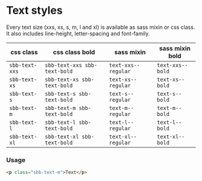 # Text styles

Every text size (xxs, xs, s, m, l and xl) is available as sass mixin or css class.
It also includes line-height, letter-spacing and font-family.

| css class      | css class bold               | sass mixin          | sass mixin bold  |
| -------------- | ---------------------------- | ------------------- | ---------------- |
| `sbb-text-xxs` | `sbb-text-xxs sbb-text-bold` | `text-xxs--regular` | `text-xxs--bold` |
| `sbb-text-xs`  | `sbb-text-xs sbb-text-bold`  | `text-xs--regular`  | `text-xs--bold`  |
| `sbb-text-s`   | `sbb-text-s sbb-text-bold`   | `text-s--regular`   | `text-s--bold`   |
| `sbb-text-m`   | `sbb-text-m sbb-text-bold`   | `text-m--regular`   | `text-m--bold`   |
| `sbb-text-l`   | `sbb-text-l sbb-text-bold`   | `text-l--regular`   | `text-l--bold`   |
| `sbb-text-xl`  | `sbb-text-xl sbb-text-bold`  | `text-xl--regular`  | `text-xl--bold`  |

### Usage

```html
<p class="sbb-text-m">Text</p>
```
